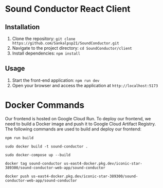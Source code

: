 # Sound Conductor React Client

## Installation

1. Clone the repository: `git clone https://github.com/Sankalpsp21/SoundConductor.git`
2. Navigate to the project directory: `cd SoundConductor/client`
3. Install dependencies: `npm install`

## Usage

1. Start the front-end application: `npm run dev`
2. Open your browser and access the application at `http://localhost:5173`

# Docker Commands

Our frontend is hosted on Google Cloud Run. To deploy our frontend, we need to build a Docker image and push it to Google Cloud Artifact Registry. The following commands are used to build and deploy our frontend:

```
npm run build

sudo docker build -t sound-conductor .

sudo docker-compose up --build

docker tag sound-conductor us-east4-docker.pkg.dev/iconic-star-389300/sound-conductor-web-app/sound-conductor

docker push us-east4-docker.pkg.dev/iconic-star-389300/sound-conductor-web-app/sound-conductor
```
